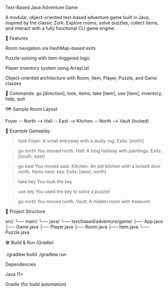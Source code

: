Text-Based Java Adventure Game

A modular, object-oriented text-based adventure game built in Java, inspired by the classic Zork. Explore rooms, solve puzzles, collect items, and interact with a fully functional CLI game engine.

🚀 Features

Room navigation via HashMap-based exits

Puzzle-solving with item-triggered logic

Player inventory system using ArrayList

Object-oriented architecture with Room, Item, Player, Puzzle, and Game classes

📝 Commands: go [direction], look, items, take [item], use [item], inventory, help, quit

🗺️ Sample Room Layout

Foyer -- North --> Hall -- East --> Kitchen -- North --> Vault (locked)

🧪 Example Gameplay

> look
Foyer: A small entryway with a dusty rug. Exits: [north]

> go north
You moved north.
Hall: A long hallway with paintings. Exits: [south, east]

> go east
You moved east.
Kitchen: An old kitchen with a locked door north. Items here: key. Exits: [west, north]

> take key
You took the key

> use key
You used the key to solve a puzzle!

> go north
You moved north.
Vault: A hidden room with treasure!

📂 Project Structure

src/
  └── main/
      └── java/
          └── text/based/adventure/game/
              ├── App.java
              ├── Game.java
              ├── Player.java
              ├── Room.java
              ├── Item.java
              └── Puzzle.java

🛠️ Build & Run (Gradle)

./gradlew build
./gradlew run

Dependencies

Java 11+

Gradle (for build automation)
